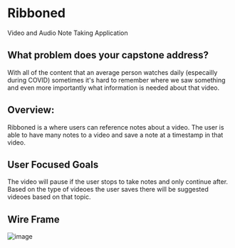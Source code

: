 # Ribboned
Video and Audio Note Taking Application

## What problem does your capstone address?
With all of the content that an average person watches daily (especailly during COVID) sometimes it's hard to remember where we saw something and even more importantly what information is needed about that video.

## Overview:
Ribboned is a where users can reference notes about a video. The user is able to have many notes to a video and save a note at a timestamp in that video. 

## User Focused Goals
The video will pause if the user stops to take notes and only continue after. Based on the type of videoes the user saves there will be suggested videoes based on that topic. 

## Wire Frame
![image](https://user-images.githubusercontent.com/38992646/104128824-c5192c00-5337-11eb-8920-43e22e8b5a09.png)
